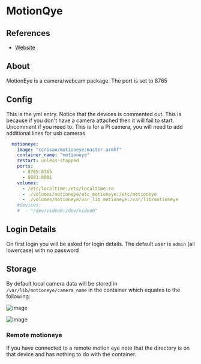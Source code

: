 # MotionQye
## References

* [Website](https://github.com/ccrisan/motioneye/wiki/Install-In-Docker)

## About

MotionEye is a camera/webcam package. The port is set to 8765

## Config

This is the yml entry. Notice that the devices is commented out. This is because if you don't have a camera attached then it will fail to start. Uncomment if you need to. This is for a Pi camera, you will need to add additional lines for usb cameras

```yml
  motioneye:
    image: "ccrisan/motioneye:master-armhf"
    container_name: "motioneye"
    restart: unless-stopped
    ports:
      - 8765:8765 
      - 8081:8081
    volumes:
      - /etc/localtime:/etc/localtime:ro
      - ./volumes/motioneye/etc_motioneye:/etc/motioneye
      - ./volumes/motioneye/var_lib_motioneye:/var/lib/motioneye
    #devices:
    #  - "/dev/video0:/dev/video0"
```

## Login Details

On first login you will be asked for login details. The default user is `admin` (all lowercase) with no password

## Storage

By default local camera data will be stored in `/var/lib/motioneye/camera_name` in the container which equates to the following:

![image](https://user-images.githubusercontent.com/46672225/69735730-df934480-1139-11ea-833b-705c40ee4f8e.png)

![image](https://user-images.githubusercontent.com/46672225/69735408-4fed9600-1139-11ea-8618-f5b6c0064f27.png)

### Remote motioneye

If you have connected to a remote motion eye note that the directory is on that device and has nothing to do with the container.